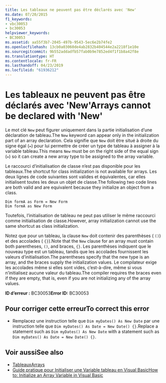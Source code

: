 ```yaml
---
title: Les tableaux ne peuvent pas être déclarés avec 'New'
ms.date: 07/20/2015
f1_keywords:
- vbc30053
- bc30053
helpviewer_keywords:
- BC30053
ms.assetid: aa55f3b7-2045-497b-9543-5ec6e2b74fe2
ms.openlocfilehash: 13cb0a03060de4ab2832b404544e2a2218f1e10e
ms.sourcegitcommit: 9b552addadfb57fab0b9e7852ed4f1f1b8a42f8e
ms.translationtype: HT
ms.contentlocale: fr-FR
ms.lasthandoff: 04/23/2019
ms.locfileid: "61936212"
---
```

# <a name="arrays-cannot-be-declared-with-new"></a><span data-ttu-id="fc36b-102">Les tableaux ne peuvent pas être déclarés avec 'New'</span><span class="sxs-lookup"><span data-stu-id="fc36b-102">Arrays cannot be declared with 'New'</span></span>
<span data-ttu-id="fc36b-103">Le mot clé `New` peut figurer uniquement dans la partie initialisation d’une déclaration de tableau.</span><span class="sxs-lookup"><span data-stu-id="fc36b-103">The `New` keyword can appear only in the initialization part of an array declaration.</span></span> <span data-ttu-id="fc36b-104">Cela signifie que `New` doit être situé à droite du signe égal (`=`) pour lui permettre de créer un type de tableau à assigner à la variable tableau.</span><span class="sxs-lookup"><span data-stu-id="fc36b-104">This means `New` must be on the right side of the equal sign (`=`) so it can create a new array type to be assigned to the array variable.</span></span>  
  
 <span data-ttu-id="fc36b-105">Le raccourci d’initialisation de classe n’est pas disponible pour les tableaux.</span><span class="sxs-lookup"><span data-stu-id="fc36b-105">The shortcut for class initialization is not available for arrays.</span></span> <span data-ttu-id="fc36b-106">Les deux lignes de code suivantes sont valides et équivalentes, car elles initialisent toutes les deux un objet de classe.</span><span class="sxs-lookup"><span data-stu-id="fc36b-106">The following two code lines are both valid and are equivalent because they initialize an object from a class.</span></span>  
  
```  
Dim formA as Form = New Form  
Dim formA as New Form  
```  
  
 <span data-ttu-id="fc36b-107">Toutefois, l’initialisation de tableau ne peut pas utiliser le même raccourci comme initialisation de classe.</span><span class="sxs-lookup"><span data-stu-id="fc36b-107">However, array initialization cannot use the same shortcut as class initialization.</span></span>  
  
 <span data-ttu-id="fc36b-108">Notez que pour un tableau, la clause `New` doit contenir des parenthèses ( `()`) et des accolades ( `{}`).</span><span class="sxs-lookup"><span data-stu-id="fc36b-108">Note that the `New` clause for an array must contain both parentheses, `()`, and braces, `{}`.</span></span> <span data-ttu-id="fc36b-109">Les parenthèses indiquent que le nouveau type est un tableau, tandis que les accolades fournissent les valeurs d’initialisation.</span><span class="sxs-lookup"><span data-stu-id="fc36b-109">The parentheses specify that the new type is an array, and the braces supply the initialization values.</span></span> <span data-ttu-id="fc36b-110">Le compilateur exige les accolades même si elles sont vides, c’est-à-dire, même si vous n’initialisez aucune valeur du tableau.</span><span class="sxs-lookup"><span data-stu-id="fc36b-110">The compiler requires the braces even if they are empty, that is, even if you are not initializing any of the array values.</span></span>  
  
 <span data-ttu-id="fc36b-111">**ID d’erreur :** BC30053</span><span class="sxs-lookup"><span data-stu-id="fc36b-111">**Error ID:** BC30053</span></span>  
  
## <a name="to-correct-this-error"></a><span data-ttu-id="fc36b-112">Pour corriger cette erreur</span><span class="sxs-lookup"><span data-stu-id="fc36b-112">To correct this error</span></span>  
  
- <span data-ttu-id="fc36b-113">Remplacez une instruction telle que `Dim myDates() As New Date` par une instruction telle que `Dim myDates() As Date = New Date() {}`.</span><span class="sxs-lookup"><span data-stu-id="fc36b-113">Replace a statement such as `Dim myDates() As New Date` with a statement such as `Dim myDates() As Date = New Date() {}`.</span></span>  
  
## <a name="see-also"></a><span data-ttu-id="fc36b-114">Voir aussi</span><span class="sxs-lookup"><span data-stu-id="fc36b-114">See also</span></span>

- [<span data-ttu-id="fc36b-115">Tableaux</span><span class="sxs-lookup"><span data-stu-id="fc36b-115">Arrays</span></span>](../../visual-basic/programming-guide/language-features/arrays/index.md)
- [<span data-ttu-id="fc36b-116">Guide pratique pour Initialiser une Variable tableau en Visual Basic</span><span class="sxs-lookup"><span data-stu-id="fc36b-116">How to: Initialize an Array Variable in Visual Basic</span></span>](../../visual-basic/programming-guide/language-features/arrays/how-to-initialize-an-array-variable.md)
